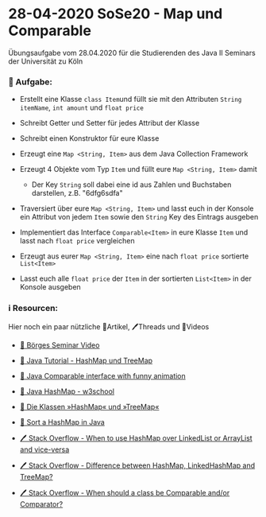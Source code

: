 # 28-04-2020 SoSe20 - Map und Comparable 

Übungsaufgabe vom 28.04.2020 für die Studierenden des Java II Seminars der Universität zu Köln

### 📝 Aufgabe:

- Erstellt eine Klasse ```class Item```und füllt sie mit den Attributen ```String itemName```, ```int amount``` und ```float price```
- Schreibt Getter und Setter für jedes Attribut der Klasse

- Schreibt einen Konstruktor für eure Klasse

- Erzeugt eine ```Map <String, Item>``` aus dem Java Collection Framework
  
- Erzeugt 4 Objekte vom Typ ```Item``` und füllt eure ```Map <String, Item>``` damit
  - Der Key ```String``` soll dabei eine id aus Zahlen und Buchstaben darstellen, z.B. "6dfg6sdfa"
  
- Traversiert über eure ```Map <String, Item>``` und lasst euch in der Konsole ein Attribut von jedem ```Item``` sowie den ```String``` Key des Eintrags ausgeben

- Implementiert das Interface ```Comparable<Item>``` in eure Klasse ```Item``` und lasst nach ```float price``` vergleichen

- Erzeugt aus eurer ```Map <String, Item>``` eine nach ```float price``` sortierte ```List<Item>```

- Lasst euch alle ```float price``` der ```Item``` in der sortierten ```List<Item>``` in der Konsole ausgeben



### ℹ️ Resourcen:
Hier noch ein paar nützliche 📃Artikel, 🖊️Threads und 🎥Videos

- [🎥 Börges Seminar Video](https://uni-koeln.sciebo.de/s/CnL5Cg1opl8QceE?path=%2F02%20-%2029.04.2020%20-%20Gleichheit%20und%20Vergleiche#/)
- [🎥 Java Tutorial - HashMap und TreeMap](https://www.youtube.com/watch?v=xeZkdm7tE3s)

- [🎥 Java Comparable interface with funny animation](https://www.youtube.com/watch?v=swEvHhN9l8k)

- [📃 Java HashMap - w3school](https://www.w3schools.com/java/java_hashmap.asp)

- [📃  Die Klassen »HashMap« und »TreeMap«](http://openbook.rheinwerk-verlag.de/javainsel9/javainsel_13_008.htm#mj6251e23375a9e2c3e729ddc747e1f2ed)

- [📃  Sort a HashMap in Java](https://www.baeldung.com/java-hashmap-sort)

- [🖊️ Stack Overflow - When to use HashMap over LinkedList or ArrayList and vice-versa](https://stackoverflow.com/questions/7975802/when-to-use-hashmap-over-linkedlist-or-arraylist-and-vice-versa)

- [🖊️ Stack Overflow - Difference between HashMap, LinkedHashMap and TreeMap?](https://stackoverflow.com/questions/2889777/difference-between-hashmap-linkedhashmap-and-treemap/17708526#17708526)

- [🖊️ Stack Overflow - When should a class be Comparable and/or Comparator?](https://stackoverflow.com/questions/1440134/when-should-a-class-be-comparable-and-or-comparator)
